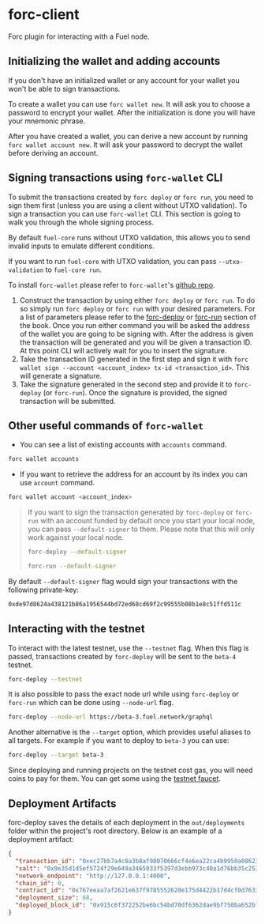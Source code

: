 # forc-client

Forc plugin for interacting with a Fuel node.

## Initializing the wallet and adding accounts

If you don't have an initialized wallet or any account for your wallet you won't be able to sign transactions.

To create a wallet you can use `forc wallet new`. It will ask you to choose a password to encrypt your wallet. After the initialization is done you will have your mnemonic phrase.

After you have created a wallet, you can derive a new account by running `forc wallet account new`. It will ask your password to decrypt the wallet before deriving an account.

## Signing transactions using `forc-wallet` CLI

To submit the transactions created by `forc deploy` or `forc run`, you need to sign them first (unless you are using a client without UTXO validation). To sign a transaction you can use `forc-wallet` CLI. This section is going to walk you through the whole signing process.

By default `fuel-core` runs without UTXO validation, this allows you to send invalid inputs to emulate different conditions.

If you want to run `fuel-core` with UTXO validation, you can pass `--utxo-validation` to `fuel-core run`.

To install `forc-wallet` please refer to `forc-wallet`'s [github repo](https://github.com/FuelLabs/forc-wallet#forc-wallet).

1. Construct the transaction by using either `forc deploy` or `forc run`. To do so simply run `forc deploy` or `forc run` with your desired parameters. For a list of parameters please refer to the [forc-deploy](./forc_deploy.md) or [forc-run](./forc_run.md) section of the book. Once you run either command you will be asked the address of the wallet you are going to be signing with. After the address is given the transaction will be generated and you will be given a transaction ID. At this point CLI will actively wait for you to insert the signature.
2. Take the transaction ID generated in the first step and sign it with `forc wallet sign --account <account_index> tx-id <transaction_id>`. This will generate a signature.
3. Take the signature generated in the second step and provide it to `forc-deploy` (or `forc-run`). Once the signature is provided, the signed transaction will be submitted.

## Other useful commands of `forc-wallet`

- You can see a list of existing accounts with `accounts` command.

```sh
forc wallet accounts
```

- If you want to retrieve the address for an account by its index you can use `account` command.

```sh
forc wallet account <account_index>
```

> If you want to sign the transaction generated by `forc-deploy` or `forc-run` with an account funded by default once you start your local node, you can pass `--default-signer` to them. Please note that this will only work against your local node.
>
> ```sh
> forc-deploy --default-signer
> ```
>
> ```sh
> forc-run --default-signer
> ```

By default `--default-signer` flag would sign your transactions with the following private-key:

```sh
0xde97d8624a438121b86a1956544bd72ed68cd69f2c99555b08b1e8c51ffd511c
```

## Interacting with the testnet

To interact with the latest testnet, use the `--testnet` flag. When this flag is passed, transactions created by `forc-deploy` will be sent to the `beta-4` testnet.

```sh
forc-deploy --testnet
```

It is also possible to pass the exact node url while using `forc-deploy` or `forc-run` which can be done using `--node-url` flag.

```sh
forc-deploy --node-url https://beta-3.fuel.network/graphql
```

Another alternative is the `--target` option, which provides useful aliases to all targets. For example if you want to deploy to `beta-3` you can use:

```sh
forc-deploy --target beta-3
```

Since deploying and running projects on the testnet cost gas, you will need coins to pay for them. You can get some using the [testnet faucet](https://faucet-beta-4.fuel.network/).

## Deployment Artifacts

forc-deploy saves the details of each deployment in the `out/deployments` folder within the project's root directory. Below is an example of a deployment artifact:

```json
{
  "transaction_id": "0xec27bb7a4c8a3b8af98070666cf4e6ea22ca4b9950a0862334a1830520012f5d",
  "salt": "0x9e35d1d5ef5724f29e649a3465033f5397d3ebb973c40a1d76bb35c253f0dec7",
  "network_endpoint": "http://127.0.0.1:4000",
  "chain_id": 0,
  "contract_id": "0x767eeaa7af2621e637f9785552620e175d4422b17d4cf0d76335c38808608a7b",
  "deployment_size": 68,
  "deployed_block_id": "0x915c6f372252be6bc54bd70df6362dae9bf750ba652bf5582d9b31c7023ca6cf"
}
```
